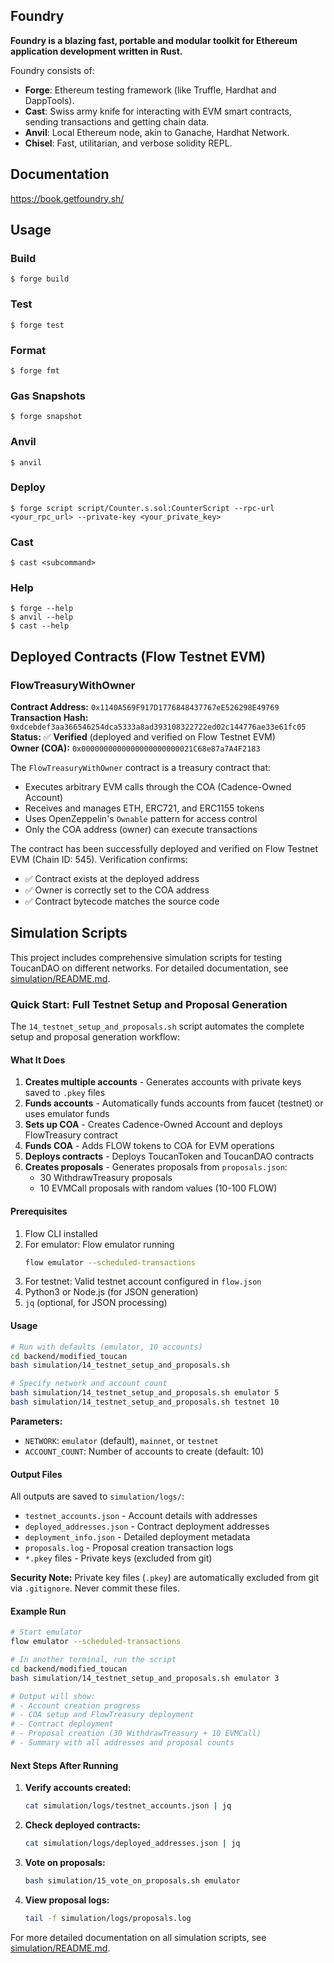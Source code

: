 ## Foundry

**Foundry is a blazing fast, portable and modular toolkit for Ethereum application development written in Rust.**

Foundry consists of:

-   **Forge**: Ethereum testing framework (like Truffle, Hardhat and DappTools).
-   **Cast**: Swiss army knife for interacting with EVM smart contracts, sending transactions and getting chain data.
-   **Anvil**: Local Ethereum node, akin to Ganache, Hardhat Network.
-   **Chisel**: Fast, utilitarian, and verbose solidity REPL.

## Documentation

https://book.getfoundry.sh/

## Usage

### Build

```shell
$ forge build
```

### Test

```shell
$ forge test
```

### Format

```shell
$ forge fmt
```

### Gas Snapshots

```shell
$ forge snapshot
```

### Anvil

```shell
$ anvil
```

### Deploy

```shell
$ forge script script/Counter.s.sol:CounterScript --rpc-url <your_rpc_url> --private-key <your_private_key>
```

### Cast

```shell
$ cast <subcommand>
```

### Help

```shell
$ forge --help
$ anvil --help
$ cast --help
```

## Deployed Contracts (Flow Testnet EVM)

### FlowTreasuryWithOwner

**Contract Address:** `0x1140A569F917D1776848437767eE526298E49769`  
**Transaction Hash:** `0xdcebdef3aa366546254dca5333a8ad393108322722ed02c144776ae33e61fc05`  
**Status:** ✅ **Verified** (deployed and verified on Flow Testnet EVM)  
**Owner (COA):** `0x0000000000000000000000021C68e87a7A4F2183`

The `FlowTreasuryWithOwner` contract is a treasury contract that:
- Executes arbitrary EVM calls through the COA (Cadence-Owned Account)
- Receives and manages ETH, ERC721, and ERC1155 tokens
- Uses OpenZeppelin's `Ownable` pattern for access control
- Only the COA address (owner) can execute transactions

The contract has been successfully deployed and verified on Flow Testnet EVM (Chain ID: 545). Verification confirms:
- ✅ Contract exists at the deployed address
- ✅ Owner is correctly set to the COA address
- ✅ Contract bytecode matches the source code

## Simulation Scripts

This project includes comprehensive simulation scripts for testing ToucanDAO on different networks. For detailed documentation, see [simulation/README.md](simulation/README.md).

### Quick Start: Full Testnet Setup and Proposal Generation

The `14_testnet_setup_and_proposals.sh` script automates the complete setup and proposal generation workflow:

#### What It Does

1. **Creates multiple accounts** - Generates accounts with private keys saved to `.pkey` files
2. **Funds accounts** - Automatically funds accounts from faucet (testnet) or uses emulator funds
3. **Sets up COA** - Creates Cadence-Owned Account and deploys FlowTreasury contract
4. **Funds COA** - Adds FLOW tokens to COA for EVM operations
5. **Deploys contracts** - Deploys ToucanToken and ToucanDAO contracts
6. **Creates proposals** - Generates proposals from `proposals.json`:
   - 30 WithdrawTreasury proposals
   - 10 EVMCall proposals with random values (10-100 FLOW)

#### Prerequisites

1. Flow CLI installed
2. For emulator: Flow emulator running
   ```bash
   flow emulator --scheduled-transactions
   ```
3. For testnet: Valid testnet account configured in `flow.json`
4. Python3 or Node.js (for JSON generation)
5. `jq` (optional, for JSON processing)

#### Usage

```bash
# Run with defaults (emulator, 10 accounts)
cd backend/modified_toucan
bash simulation/14_testnet_setup_and_proposals.sh

# Specify network and account count
bash simulation/14_testnet_setup_and_proposals.sh emulator 5
bash simulation/14_testnet_setup_and_proposals.sh testnet 10
```

**Parameters:**
- `NETWORK`: `emulator` (default), `mainnet`, or `testnet`
- `ACCOUNT_COUNT`: Number of accounts to create (default: 10)

#### Output Files

All outputs are saved to `simulation/logs/`:
- `testnet_accounts.json` - Account details with addresses
- `deployed_addresses.json` - Contract deployment addresses
- `deployment_info.json` - Detailed deployment metadata
- `proposals.log` - Proposal creation transaction logs
- `*.pkey` files - Private keys (excluded from git)

**Security Note:** Private key files (`.pkey`) are automatically excluded from git via `.gitignore`. Never commit these files.

#### Example Run

```bash
# Start emulator
flow emulator --scheduled-transactions

# In another terminal, run the script
cd backend/modified_toucan
bash simulation/14_testnet_setup_and_proposals.sh emulator 3

# Output will show:
# - Account creation progress
# - COA setup and FlowTreasury deployment
# - Contract deployment
# - Proposal creation (30 WithdrawTreasury + 10 EVMCall)
# - Summary with all addresses and proposal counts
```

#### Next Steps After Running

1. **Verify accounts created:**
   ```bash
   cat simulation/logs/testnet_accounts.json | jq
   ```

2. **Check deployed contracts:**
   ```bash
   cat simulation/logs/deployed_addresses.json | jq
   ```

3. **Vote on proposals:**
   ```bash
   bash simulation/15_vote_on_proposals.sh emulator
   ```

4. **View proposal logs:**
   ```bash
   tail -f simulation/logs/proposals.log
   ```

For more detailed documentation on all simulation scripts, see [simulation/README.md](simulation/README.md).
